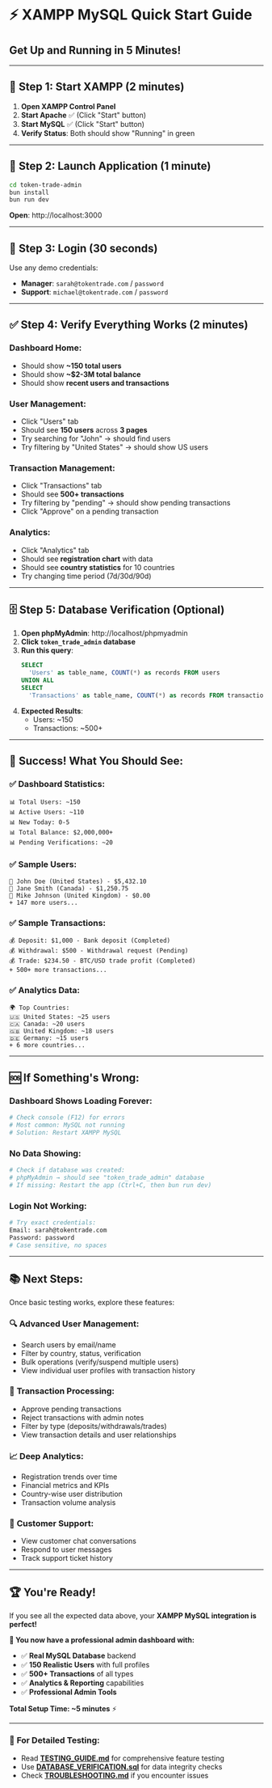 # ⚡ **XAMPP MySQL Quick Start Guide**
## Get Up and Running in 5 Minutes!

---

## 🚀 **Step 1: Start XAMPP (2 minutes)**

1. **Open XAMPP Control Panel**
2. **Start Apache** ✅ (Click "Start" button)
3. **Start MySQL** ✅ (Click "Start" button)
4. **Verify Status**: Both should show "Running" in green

---

## 🎯 **Step 2: Launch Application (1 minute)**

```bash
cd token-trade-admin
bun install
bun run dev
```

**Open**: http://localhost:3000

---

## 🔑 **Step 3: Login (30 seconds)**

Use any demo credentials:
- **Manager**: `sarah@tokentrade.com` / `password`
- **Support**: `michael@tokentrade.com` / `password`

---

## ✅ **Step 4: Verify Everything Works (2 minutes)**

### **Dashboard Home:**
- Should show **~150 total users**
- Should show **~$2-3M total balance**
- Should show **recent users and transactions**

### **User Management:**
- Click "Users" tab
- Should see **150 users** across **3 pages**
- Try searching for "John" → should find users
- Try filtering by "United States" → should show US users

### **Transaction Management:**
- Click "Transactions" tab
- Should see **500+ transactions**
- Try filtering by "pending" → should show pending transactions
- Click "Approve" on a pending transaction

### **Analytics:**
- Click "Analytics" tab
- Should see **registration chart** with data
- Should see **country statistics** for 10 countries
- Try changing time period (7d/30d/90d)

---

## 🗄️ **Step 5: Database Verification (Optional)**

1. **Open phpMyAdmin**: http://localhost/phpmyadmin
2. **Click `token_trade_admin` database**
3. **Run this query**:
   ```sql
   SELECT
     'Users' as table_name, COUNT(*) as records FROM users
   UNION ALL
   SELECT
     'Transactions' as table_name, COUNT(*) as records FROM transactions;
   ```
4. **Expected Results**:
   - Users: ~150
   - Transactions: ~500+

---

## 🎉 **Success! What You Should See:**

### ✅ **Dashboard Statistics:**
```
📊 Total Users: ~150
📊 Active Users: ~110
📊 New Today: 0-5
📊 Total Balance: $2,000,000+
📊 Pending Verifications: ~20
```

### ✅ **Sample Users:**
```
👤 John Doe (United States) - $5,432.10
👤 Jane Smith (Canada) - $1,250.75
👤 Mike Johnson (United Kingdom) - $0.00
+ 147 more users...
```

### ✅ **Sample Transactions:**
```
💰 Deposit: $1,000 - Bank deposit (Completed)
💰 Withdrawal: $500 - Withdrawal request (Pending)
💰 Trade: $234.50 - BTC/USD trade profit (Completed)
+ 500+ more transactions...
```

### ✅ **Analytics Data:**
```
🌍 Top Countries:
🇺🇸 United States: ~25 users
🇨🇦 Canada: ~20 users
🇬🇧 United Kingdom: ~18 users
🇩🇪 Germany: ~15 users
+ 6 more countries...
```

---

## 🆘 **If Something's Wrong:**

### **Dashboard Shows Loading Forever:**
```bash
# Check console (F12) for errors
# Most common: MySQL not running
# Solution: Restart XAMPP MySQL
```

### **No Data Showing:**
```bash
# Check if database was created:
# phpMyAdmin → should see "token_trade_admin" database
# If missing: Restart the app (Ctrl+C, then bun run dev)
```

### **Login Not Working:**
```bash
# Try exact credentials:
Email: sarah@tokentrade.com
Password: password
# Case sensitive, no spaces
```

---

## 📚 **Next Steps:**

Once basic testing works, explore these features:

### 🔍 **Advanced User Management:**
- Search users by email/name
- Filter by country, status, verification
- Bulk operations (verify/suspend multiple users)
- View individual user profiles with transaction history

### 💼 **Transaction Processing:**
- Approve pending transactions
- Reject transactions with admin notes
- Filter by type (deposits/withdrawals/trades)
- View transaction details and user relationships

### 📈 **Deep Analytics:**
- Registration trends over time
- Financial metrics and KPIs
- Country-wise user distribution
- Transaction volume analysis

### 💬 **Customer Support:**
- View customer chat conversations
- Respond to user messages
- Track support ticket history

---

## 🏆 **You're Ready!**

If you see all the expected data above, your **XAMPP MySQL integration is perfect!**

**🎊 You now have a professional admin dashboard with:**
- ✅ **Real MySQL Database** backend
- ✅ **150 Realistic Users** with full profiles
- ✅ **500+ Transactions** of all types
- ✅ **Analytics & Reporting** capabilities
- ✅ **Professional Admin Tools**

**Total Setup Time: ~5 minutes** ⚡

---

### 📖 **For Detailed Testing:**
- Read **[TESTING_GUIDE.md](./TESTING_GUIDE.md)** for comprehensive feature testing
- Use **[DATABASE_VERIFICATION.sql](./DATABASE_VERIFICATION.sql)** for data integrity checks
- Check **[TROUBLESHOOTING.md](./TROUBLESHOOTING.md)** if you encounter issues
